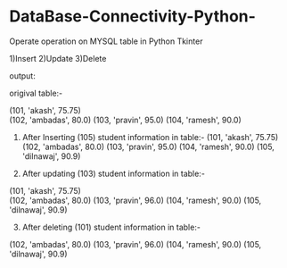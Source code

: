 # DataBase-Connectivity-Python-
 
Operate operation on MYSQL table in Python Tkinter

1)Insert
2)Update
3)Delete

output:

origival table:-

(101, 'akash', 75.75)  
(102, 'ambadas', 80.0)
(103, 'pravin', 95.0)
(104, 'ramesh', 90.0)

1) After Inserting (105) student information in table:-
(101, 'akash', 75.75)  
(102, 'ambadas', 80.0)
(103, 'pravin', 95.0)
(104, 'ramesh', 90.0)
(105, 'dilnawaj', 90.9)
 
2) After updating (103) student information in table:-
 
(101, 'akash', 75.75)   
(102, 'ambadas', 80.0)
(103, 'pravin', 96.0)
(104, 'ramesh', 90.0)
(105, 'dilnawaj', 90.9)
 
3) After deleting (101) student information in table:-

(102, 'ambadas', 80.0)
(103, 'pravin', 96.0)
(104, 'ramesh', 90.0)
(105, 'dilnawaj', 90.9)
 
 
